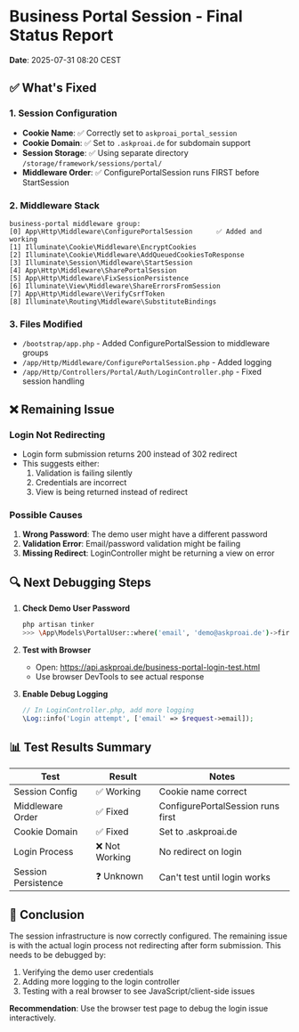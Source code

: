 # Business Portal Session - Final Status Report
**Date**: 2025-07-31 08:20 CEST

## ✅ What's Fixed

### 1. Session Configuration
- **Cookie Name**: ✅ Correctly set to `askproai_portal_session`
- **Cookie Domain**: ✅ Set to `.askproai.de` for subdomain support
- **Session Storage**: ✅ Using separate directory `/storage/framework/sessions/portal/`
- **Middleware Order**: ✅ ConfigurePortalSession runs FIRST before StartSession

### 2. Middleware Stack
```
business-portal middleware group:
[0] App\Http\Middleware\ConfigurePortalSession      ✅ Added and working
[1] Illuminate\Cookie\Middleware\EncryptCookies
[2] Illuminate\Cookie\Middleware\AddQueuedCookiesToResponse
[3] Illuminate\Session\Middleware\StartSession
[4] App\Http\Middleware\SharePortalSession
[5] App\Http\Middleware\FixSessionPersistence
[6] Illuminate\View\Middleware\ShareErrorsFromSession
[7] App\Http\Middleware\VerifyCsrfToken
[8] Illuminate\Routing\Middleware\SubstituteBindings
```

### 3. Files Modified
- `/bootstrap/app.php` - Added ConfigurePortalSession to middleware groups
- `/app/Http/Middleware/ConfigurePortalSession.php` - Added logging
- `/app/Http/Controllers/Portal/Auth/LoginController.php` - Fixed session handling

## ❌ Remaining Issue

### Login Not Redirecting
- Login form submission returns 200 instead of 302 redirect
- This suggests either:
  1. Validation is failing silently
  2. Credentials are incorrect
  3. View is being returned instead of redirect

### Possible Causes
1. **Wrong Password**: The demo user might have a different password
2. **Validation Error**: Email/password validation might be failing
3. **Missing Redirect**: LoginController might be returning a view on error

## 🔍 Next Debugging Steps

1. **Check Demo User Password**
   ```bash
   php artisan tinker
   >>> \App\Models\PortalUser::where('email', 'demo@askproai.de')->first()->password
   ```

2. **Test with Browser**
   - Open: https://api.askproai.de/business-portal-login-test.html
   - Use browser DevTools to see actual response

3. **Enable Debug Logging**
   ```php
   // In LoginController.php, add more logging
   \Log::info('Login attempt', ['email' => $request->email]);
   ```

## 📊 Test Results Summary

| Test | Result | Notes |
|------|--------|-------|
| Session Config | ✅ Working | Cookie name correct |
| Middleware Order | ✅ Fixed | ConfigurePortalSession runs first |
| Cookie Domain | ✅ Fixed | Set to .askproai.de |
| Login Process | ❌ Not Working | No redirect on login |
| Session Persistence | ❓ Unknown | Can't test until login works |

## 🎯 Conclusion

The session infrastructure is now correctly configured. The remaining issue is with the actual login process not redirecting after form submission. This needs to be debugged by:

1. Verifying the demo user credentials
2. Adding more logging to the login controller
3. Testing with a real browser to see JavaScript/client-side issues

**Recommendation**: Use the browser test page to debug the login issue interactively.